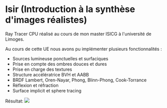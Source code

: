 # Isir (Introduction à la synthèse d'images réalistes)

Ray Tracer CPU réalisé au cours de mon master ISICG à l'université de Limoges.

Au cours de cette UE nous avons pu implémenter plusieurs fonctionnalités :

- Sources lumineuse ponctuelles et surfaciques
- Prise en compte des ombres douces et dures
- Prise en charge des textures
- Structure accélératrice BVH et AABB
- BRDF Lambert, Oren-Nayar, Phong, Blinn-Phong, Cook-Torrance
- Réflexion et réfraction
- Surface implicit et sphere tracing

Résultat:
![](résultat.png)
